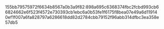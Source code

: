155bb79575972f6634b8567a0b3a9f82:898a695c6368374fbc2fcbd993cb66824662e6f523f4572e730393cb1ebc6a0b53fe1f6175f8bea07e49a6d119140ef1f007a6fa828797a6286618dd82d2784cbb79152f96abb314dfbc3ea358e57db5